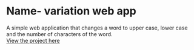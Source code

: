 # Name- variation web app

A simple web application that changes a word to upper case, lower case and the number of characters of the word.
<br />
[View the project here](https://oyelakin-mercy.github.io/variationapp.io/)

